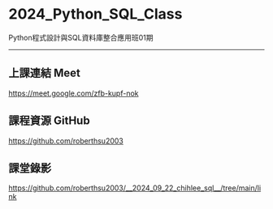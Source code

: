 # 2024_Python_SQL_Class
Python程式設計與SQL資料庫整合應用班01期

---
## 上課連結 Meet
https://meet.google.com/zfb-kupf-nok

## 課程資源 GitHub
https://github.com/roberthsu2003

## 課堂錄影
https://github.com/roberthsu2003/__2024_09_22_chihlee_sql__/tree/main/link

